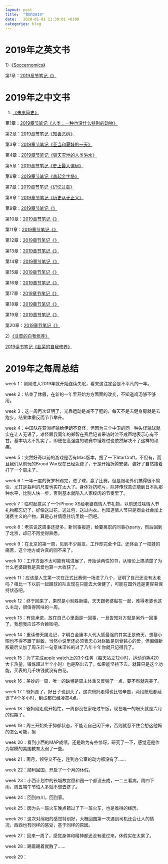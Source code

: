 ```yaml
---
layout: post
title:  "我的2019"
date:   2020-01-01 11:30:01 +0300
categories: blog
---
```


2019年之英文书
=

1）[《Soccernomics》](https://www.goodreads.com/book/show/6617185-soccernomics)

第1章：[2019章节笔记《》](../../../2018/11/23/reading.html)



2019年之中文书
=

1) [《未来简史》](https://book.douban.com/subject/26943161/)

第1章：[2019章节笔记《人类：一种也没什么特别的动物》](../../../2019/01/18/reading.html)

第2章：[2019章节笔记《知善恶树》](../../../2019/01/19/reading.html)

第3章：[2019章节笔记《亚当和夏娃的一天》](../../../2019/01/25/reading.html)

第4章：[2019章节笔记《毁天灭地的人类洪水》](../../../2019/01/28/reading.html)

第5章：[2019章节笔记《史上最大骗局》](../../../2019/01/29/reading.html)

第6章：[2019章节笔记《盖起金字塔》](../../../2019/02/04/reading.html)

第7章：[2019章节笔记《记忆过载》](../../../2019/02/13/reading.html)

第8章：[2019章节笔记《历史从无正义》](../../../2019/02/14/reading.html)

第9章：[2019章节笔记《》](../../../2019/01/18/reading.html)

第10章：[2019章节笔记《》](../../../2019/01/19/reading.html)

第11章：[2019章节笔记《》](../../../2019/01/25/reading.html)

第12章：[2019章节笔记《》](../../../2019/01/19/reading.html)

第13章：[2019章节笔记《》](../../../2019/01/18/reading.html)

第14章：[2019章节笔记《》](../../../2019/01/19/reading.html)

第15章：[2019章节笔记《》](../../../2019/01/25/reading.html)

第16章：[2019章节笔记《》](../../../2019/01/19/reading.html)

第17章：[2019章节笔记《》](../../../2019/01/18/reading.html)

第18章：[2019章节笔记《》](../../../2019/01/19/reading.html)

第19章：[2019章节笔记《》](../../../2019/01/25/reading.html)

第20章：[2019章节笔记《》](../../../2019/01/19/reading.html)

2）[《韭菜的自我修养》](https://book.douban.com/subject/30314653/
)

[2019读书笔记《韭菜的自我修养》](../../../2019/02/05/reading.html)

2019年之每周总结
=

week 1：刚刚进入2019年就开始连续失眠，看来这注定会是不平凡的一年。

week 2：结束了休假，在新的一年里开始方方面面的改变，不知道鸡汤够不够用。

week 3：这一周再次证明了，光靠运动是减不了肥的，每天不是去健身房就是去跑步，结果体重反而节节攀升。

week 4：中国队在亚洲杯输给伊朗不奇怪，但因为三个中卫的同一种失误输球就实在让人无语了，难怪跟我同年的郑智在赛后记者采访时泣不成声地表示心有不甘。基本功太不扎实了，即便在高强度的联赛中锤炼过也依然解决不了这样的顽疾。

week 5：突然好奇以前的游戏是否有Mac版本，搜了一下StarCraft，不但有，而且我们从前玩的Brood War现在已经免费了，于是开始折腾安装，装好了自然接着打了一个周末了。

week 6：一年一度的贺岁杯踢完，进了球，赢了比赛，但是跟老外们搞得很不愉快，尤其是裁判的尺度也实在太大了。身体对抗吃亏，除非传球意识能到日本队那种水平，比别人快一步，否则基本就陷入人家绞肉的节奏里了。

week 7：临时起意买了一个iPhone XS给老婆做情人节礼物，以前送过啥情人节礼物都忘记了，好像送过花，送过包，送过内衣。也知道情人节只是商业社会加上消费主义的产物，算是心甘情愿往坑里跳一回吧。

week 8：老实说这周事还挺多，新同事报道，给要离职的同事办party，然后回到了北京，却已不再觉得熟悉。

week 9：在北京的第一周，见到不少朋友，工作却完全卡住，还体会了一把娃的痛苦，这个地方或许真的回不来了。

week 10：工作方面不太可能有啥进展了，开始读两性的书，从理论上搞清楚了为什么老婆跟我是真爱也算一大收获了。

week 11：应该是人生第一次在正式比赛例一场进了八个，证明了自己还没有太老吗？相比一下以前一起踢球的队友现在只能去大保健了，可能在国外还是更容易保持状态吧。

week 12：终于回来了，果然是小别胜新婚，天天跟老婆黏在一起，难得老婆也这么主动，很值得回味的一周。

week 13：有些承诺，放在自己心里面是一回事，一旦告知对方就是另外一回事了，我想我应该不会赖账吧。

week 14：重读倚天屠龙记，才明白金庸本人代入感最强的其实正是倚天，想娶小昭也不得不跟了赵敏，当然小说里还必须表忠心对赵敏是刻骨铭心的爱，但偏偏新版最后又加了周芷若一句意味深长的过了八年十年你就只记得我了。

week 15：为了完成apple watch上的3个任务（每天站立12小时，运动消耗420大卡热量，锻炼超过半个小时）也是豁出去了，如果能坚持下去，就算只是这个功能，买表的几千块钱就没有白花。

week 16：美妙的一周，唯一的缺憾是周末体重又反弹了一点，要不然就完美了。

week 17：爸妈走了，好日子也到头了。这次爸妈走得也比较辛苦，两段航班都延误了4个多小时，到成都已经凌晨4点。

week 18：爸妈刚走就开始忙，一周都没在家吃过午饭，现在唯一的盼头就是六月的假期了。

week 19：周三开始处于抑郁状态，不能让自己闲下来，否则就忍不住会想这他妈的怎么可能，擦

week 20：看到小西的MAP成绩，还是略为有些惊讶，研究了一下，感觉还是作为常模的美国教育太弱了一些。

week 21：斋月，领导又不在，连到办公室的动力都没有了……

week 22：顺利回国，开启了一个月的休假。

week 23：小西计划中的长城故宫颐和园一个都没去成，一二三看病，周四下雨，周五端午节怕人多就不想去挤了。

week 24：回到四川，回到家。

week 25：因为头一班火车晚点错过了下一班火车，也是难得的经历。

week 26：这次对绵阳的感觉特别好，大概回国第一次遇到司机还会让人的情况，西西也有同样的感受，基于同样的原因。

week 27：回来一周了，感觉身体和精神都还没有缓过来，休假实在太累了。

week 28：踢着踢着就散了……

week 29：



<!--footnote area-->


<!--end-->
